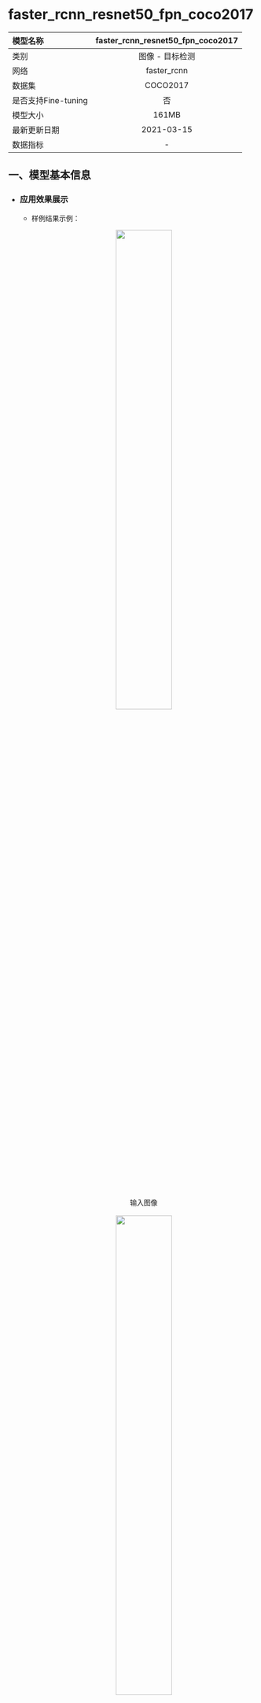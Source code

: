 # faster_rcnn_resnet50_fpn_coco2017

|模型名称|faster_rcnn_resnet50_fpn_coco2017|
| :--- | :---: | 
|类别|图像 - 目标检测|
|网络|faster_rcnn|
|数据集|COCO2017|
|是否支持Fine-tuning|否|
|模型大小|161MB|
|最新更新日期|2021-03-15|
|数据指标|-|


## 一、模型基本信息

- ### 应用效果展示
  - 样例结果示例：
     <p align="center">
     <center>
     <img src="https://user-images.githubusercontent.com/22424850/131983232-eae9cab2-b1c0-4a6e-83f4-166b49947e58.jpg"  width='50%' hspace='10'/> 
     </center>
     <br />
     <center>输入图像</center>
     <br />
     <center>
     <img src="https://user-images.githubusercontent.com/22424850/131504887-d024c7e5-fc09-4d6b-92b8-4d0c965949d0.jpg"   width='50%' hspace='10'/>
     </center>
     <br />
     <center>输出图像</center>
     <br />
     </p> 

- ### 模型介绍

  - Faster_RCNN是两阶段目标检测器。通过对图像生成候选区域，提取特征，判别特征类别并修正候选框位置。Faster_RCNN整体网络可以分为4个主要内容，一是ResNet-50作为基础卷积层，二是区域生成网络，三是Rol Align，四是检测层。Faster_RCNN是在MS-COCO数据集上预训练的模型。目前仅支持预测。


## 二、安装

- ### 1、环境依赖     

  - paddlepaddle >= 1.6.2    

  - paddlehub >= 1.6.0                            

- ### 2、安装

  - ```shell
    $ hub install faster_rcnn_resnet50_fpn_coco2017
    ```
  
## 三、模型API预测

- ### 1、命令行预测

  - ```shell
    $ hub run faster_rcnn_resnet50_fpn_coco2017 --input_path "/PATH/TO/IMAGE"
    ```

- ### 2、代码示例

  - ```python
    import paddlehub as hub
    import cv2

    object_detector = hub.Module(name="faster_rcnn_resnet50_fpn_coco2017")
    result = object_detector.object_detection(images=[cv2.imread('/PATH/TO/IMAGE')])
    # or
    # result = object_detector.object_detection((paths=['/PATH/TO/IMAGE'])
    ```

- ### 3、API

  - ```python
    def object_detection(paths=None,
                         images=None,
                         batch_size=1,
                         use_gpu=False,
                         output_dir='detection_result',
                         score_thresh=0.5,
                         visualization=True)
    ```

    - 预测API，检测输入图片中的所有目标的位置。

    - **参数**

      - paths (list\[str\]): 图片的路径； <br/>
      - images (list\[numpy.ndarray\]): 图片数据，ndarray.shape 为 \[H, W, C\]，BGR格式； <br/>
      - batch\_size (int): batch 的大小；<br/>
      - use\_gpu (bool): 是否使用 GPU；<br/>
      - output\_dir (str): 图片的保存路径，默认设为 detection\_result；<br/>
      - score\_thresh (float): 识别置信度的阈值；<br/>
      - visualization (bool): 是否将识别结果保存为图片文件。
      
      **NOTE:** paths和images两个参数选择其一进行提供数据

    - **返回**

      - res (list\[dict\]): 识别结果的列表，列表中每一个元素为 dict，各字段为:
        - data (list): 检测结果，list的每一个元素为 dict，各字段为:
          - confidence (float): 识别的置信度
          - label (str): 标签
          - left (int): 边界框的左上角x坐标
          - top (int): 边界框的左上角y坐标
          - right (int): 边界框的右下角x坐标
          - bottom (int): 边界框的右下角y坐标
        - save\_path (str, optional): 识别结果的保存路径 (仅当visualization=True时存在)
  
  
  - ```python
    def save_inference_model(dirname,
                             model_filename=None,
                             params_filename=None,
                             combined=True)
    ```
    - 将模型保存到指定路径。

    - **参数**

      - dirname: 存在模型的目录名称； <br/>
      - model\_filename: 模型文件名称，默认为\_\_model\_\_； <br/>
      - params\_filename: 参数文件名称，默认为\_\_params\_\_(仅当`combined`为True时生效)；<br/>
      - combined: 是否将参数保存到统一的一个文件中。


## 四、服务部署

- PaddleHub Serving可以部署一个目标检测的在线服务。

- ### 第一步：启动PaddleHub Serving

  - 运行启动命令：
  - ```shell
    $ hub serving start -m faster_rcnn_resnet50_fpn_coco2017
    ```

  - 这样就完成了一个目标检测的服务化API的部署，默认端口号为8866。

  - **NOTE:** 如使用GPU预测，则需要在启动服务之前，请设置CUDA\_VISIBLE\_DEVICES环境变量，否则不用设置。

- ### 第二步：发送预测请求

  - 配置好服务端，以下数行代码即可实现发送预测请求，获取预测结果

  - ```python
    import requests
    import json
    import cv2
    import base64


    def cv2_to_base64(image):
      data = cv2.imencode('.jpg', image)[1]
      return base64.b64encode(data.tostring()).decode('utf8')

    # 发送HTTP请求
    data = {'images':[cv2_to_base64(cv2.imread("/PATH/TO/IMAGE"))]}
    headers = {"Content-type": "application/json"}
    url = "http://127.0.0.1:8866/predict/faster_rcnn_resnet50_fpn_coco2017"
    r = requests.post(url=url, headers=headers, data=json.dumps(data))

    # 打印预测结果
    print(r.json()["results"])
    ```


## 五、更新历史

* 1.0.0

  初始发布

* 1.0.1
  
  修复numpy数据读取问题
  - ```shell
    $ hub install faster_rcnn_resnet50_fpn_coco2017==1.0.1
    ```